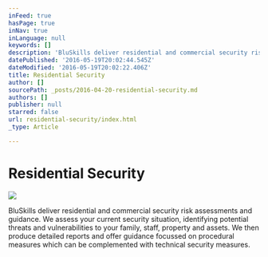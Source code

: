 ```yaml
---
inFeed: true
hasPage: true
inNav: true
inLanguage: null
keywords: []
description: 'BluSkills deliver residential and commercial security risk assessments and guidance. We assess your current security situation, identifying potential threats and vulnerabilities to your family, staff, property and assets. We then produce detailed reports and offer guidance focussed on procedural measures which can be complemented with technical security measures.'
datePublished: '2016-05-19T20:02:44.545Z'
dateModified: '2016-05-19T20:02:22.406Z'
title: Residential Security
author: []
sourcePath: _posts/2016-04-20-residential-security.md
authors: []
publisher: null
starred: false
url: residential-security/index.html
_type: Article

---
```

# Residential Security
![](https://s3-us-west-2.amazonaws.com/the-grid-img/p/1509498c6213a44b5cd95b53e3bf45be29985e43.jpg)

BluSkills deliver residential and commercial security risk assessments and guidance. We assess your current security situation, identifying potential threats and vulnerabilities to your family, staff, property and assets. We then produce detailed reports and offer guidance focussed on procedural measures which can be complemented with technical security measures.